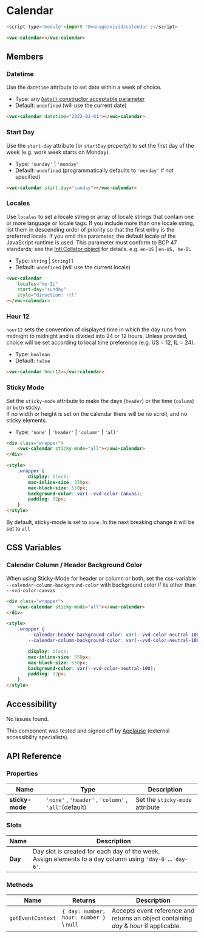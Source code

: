 # Calendar

```js
<script type="module">import '@vonage/vivid/calendar';</script>
```

```html preview
<vwc-calendar></vwc-calendar>
```

## Members

### Datetime

Use the `datetime` attribute to set date within a week of choice.

- Type: any [`Date()` constructor acceptable parameter](https://developer.mozilla.org/en-US/docs/Web/JavaScript/Reference/Global_Objects/Date/Date#parameters)
- Default: `undefined` (will use the current date)

```html preview
<vwc-calendar datetime="2022-01-01"></vwc-calendar>
```

### Start Day

Use the `start-day` attribute (or `startDay` property) to set the first day of the week (e.g. work week starts on Monday).

- Type: `'sunday'` | `'monday'`
- Default: `undefined` (programmatically defaults to `'monday'` if not specified)

```html preview
<vwc-calendar start-day="sunday"></vwc-calendar>
```

### Locales

Use `locales` to set a locale string or array of locale strings that contain one or more language or locale tags. If you include more than one locale string, list them in descending order of priority so that the first entry is the preferred locale. If you omit this parameter, the default locale of the JavaScript runtime is used. This parameter must conform to BCP 47 standards; see the [Intl.Collator object](https://developer.mozilla.org/en-US/docs/Web/JavaScript/Reference/Global_Objects/Intl/Collator) for details. e.g. `en-US` | `en-US, he-IL`

- Type: `string` | `String[]`
- Default: `undefined` (will use the current locale)

```html preview
<vwc-calendar
	locales="he-IL"
	start-day="sunday"
	style="direction: rtl"
></vwc-calendar>
```

### Hour 12

`hour12` sets the convention of displayed time in which the day runs from midnight to midnight and is divided into 24 or 12 hours.
Unless provided, choice will be set according to local time preference (e.g. US = 12, IL = 24).

- Type: `boolean`
- Default: `false`

```html preview
<vwc-calendar hour12></vwc-calendar>
```

### Sticky Mode

Set the `sticky-mode` attribute to make the days (`header`) or the time (`column`) or `both` sticky.  
If no width or height is set on the calendar there will be no scroll, and no sticky elements.

- Type: `'none'` | `'header'` | `'column'` | `'all'`

```html preview
<div class="wrapper">
	<vwc-calendar sticky-mode="all"></vwc-calendar>
</div>

<style>
	.wrapper {
		display: block;
		max-inline-size: 550px;
		max-block-size: 550px;
		background-color: var(--vvd-color-canvas);
		padding: 32px;
	}
</style>
```

<vwc-note connotation="warning" headline="Setting Sticky-Mode to all">
	<vwc-icon slot="icon" name="warning-line" label="Warning"></vwc-icon>
	<p>By default, sticky-mode is set to <code>none</code>. In the next breaking change it will be set to <code>all</code></p>
</vwc-note>

## CSS Variables

### Calendar Column / Header Background Color

When using Sticky-Mode for header or column or both, set the css-variable `--calendar-column-background-color` with background color if its other than `--vvd-color-canvas`

```html preview
<div class="wrapper">
	<vwc-calendar sticky-mode="all"></vwc-calendar>
</div>

<style>
	.wrapper {
		--calendar-header-background-color: var(--vvd-color-neutral-100);
		--calendar-column-background-color: var(--vvd-color-neutral-100);

		display: block;
		max-inline-size: 550px;
		max-block-size: 550px;
		background-color: var(--vvd-color-neutral-100);
		padding: 32px;
	}
</style>
```

## Accessibility

<div class="a11y-test">
  <vwc-icon name="check-solid" connotation="success" size="1"></vwc-icon> 
  <div>
    <p>No Issues found.</p>
    <p>This component was tested and signed off by <a href="https://www.applause.com/">Applause</a> (external accessibility specialists).</p>
  </div>
</div>

## API Reference

### Properties

<div class="table-wrapper">

| Name            | Type                                                  | Description                     |
| --------------- | ----------------------------------------------------- | ------------------------------- |
| **sticky-mode** | `'none'` , `'header'` , `'column'` , `'all'`(default) | Set the `sticky-mode` attribute |

</div>

### Slots

<div class="table-wrapper">

| Name    | Description                                                                                                   |
| ------- | ------------------------------------------------------------------------------------------------------------- |
| **Day** | Day slot is created for each day of the week.<br>Assign elements to a day column using `'day-0'`...`'day-6'`. |

</div>

### Methods

<div class="table-wrapper">

| Name              | Returns                                  | Description                                                                            |
| ----------------- | ---------------------------------------- | -------------------------------------------------------------------------------------- |
| `getEventContext` | `{ day: number, hour: number }` \ `null` | Accepts event reference and returns an object containing _day_ & _hour_ if applicable. |

</div>
